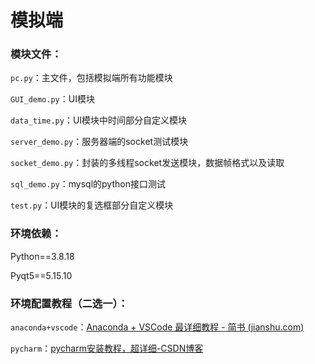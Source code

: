 # 模拟端

### 模块文件：

`pc.py`：主文件，包括模拟端所有功能模块

`GUI_demo.py`：UI模块

`data_time.py`：UI模块中时间部分自定义模块

`server_demo.py`：服务器端的socket测试模块

`socket_demo.py`：封装的多线程socket发送模块，数据帧格式以及读取

`sql_demo.py`：mysql的python接口测试

`test.py`：UI模块的复选框部分自定义模块

### 环境依赖：

Python==3.8.18 

Pyqt5==5.15.10

### 环境配置教程（二选一）：

`anaconda+vscode`：[Anaconda + VSCode 最详细教程 - 简书 (jianshu.com)](https://www.jianshu.com/p/ef1ae10ba950)

`pycharm`：[pycharm安装教程，超详细-CSDN博客](https://blog.csdn.net/qq_44809707/article/details/122501118)